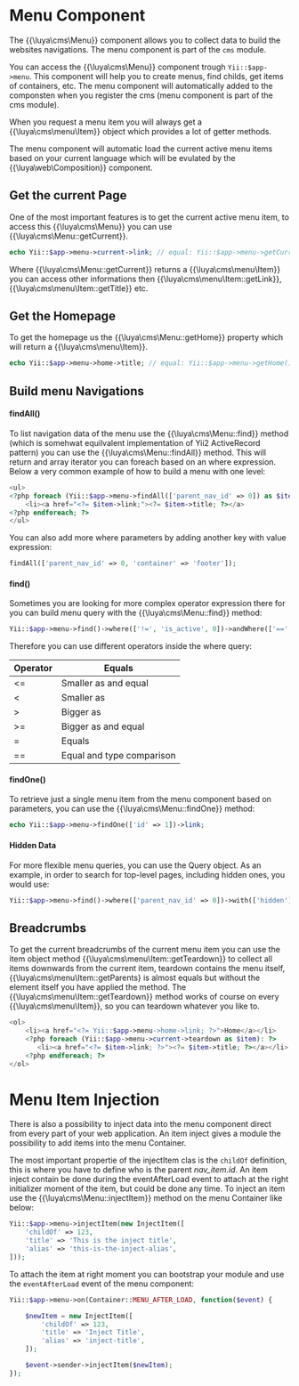 # Menu Component

The {{\luya\cms\Menu}} component allows you to collect data to build the websites navigations. The menu component is part of the `cms` module.

You can access the {{\luya\cms\Menu}} component trough `Yii::$app->menu`. This component will help you to create menus, find childs, get items of containers, etc. The menu component will automatically added to the componsten when you register the cms (menu component is part of the cms module).

When you request a menu item you will always get a {{\luya\cms\menu\Item}} object which provides a lot of getter methods.

The menu component will automatic load the current active menu items based on your current language which will be evulated by the {{\luya\web\Composition}} component.

## Get the current Page

One of the most important features is to get the current active menu item, to access this {{\luya\cms\Menu}} you can use {{\luya\cms\Menu::getCurrent}}.

```php
echo Yii::$app->menu->current->link; // equal: Yii::$app->menu->getCurrent()->getLink():
```

Where {{\luya\cms\Menu::getCurrent}} returns a {{\luya\cms\menu\Item}} you can access other informations then {{\luya\cms\menu\Item::getLink}}, {{\luya\cms\menu\Item::getTitle}} etc.

## Get the Homepage

To get the homepage us the {{\luya\cms\Menu::getHome}} property which will return a {{\luya\cms\menu\Item}}.

```php
echo Yii::$app->menu->home->title; // equal: Yii::$app->menu->getHome()->getTitle();
```

## Build menu Navigations

#### findAll()

To list navigation data of the menu use the {{\luya\cms\Menu::find}} method (which is somehwat equilvalent implementation of Yii2 ActiveRecord pattern) you can use the {{\luya\cms\Menu::findAll}} method. This will return and array iterator you can foreach based on an where expression. Below a very common example of how to build a menu with one level:

```php
<ul>
<?php foreach (Yii::$app->menu->findAll(['parent_nav_id' => 0]) as $item): ?>
    <li><a href="<?= $item->link;"><?= $item->title; ?></a>
<?php endforeach; ?>
</ul>
```

You can also add more where parameters by adding another key with value expression:

```php
findAll(['parent_nav_id' => 0, 'container' => 'footer']);
```

#### find()

Sometimes you are looking for more complex operator expression there for you can build menu query with the {{\luya\cms\Menu::find}} method:

```php
Yii::$app->menu->find()->where(['!=', 'is_active', 0])->andWhere(['==', 'parent_nav_id', 0])->all();
```

Therefore you can use different operators inside the where query:

|Operator |Equals
|---|---
|<= | Smaller as and equal
|<  | Smaller as
|>  | Bigger as
|>= | Bigger as and equal
|=  | Equals
|== | Equal and type comparison

#### findOne()

To retrieve just a single menu item from the menu component based on parameters, you can use the {{\luya\cms\Menu::findOne}} method:

```php
echo Yii::$app->menu->findOne(['id' => 1])->link;
```

#### Hidden Data

For more flexible menu queries, you can use the Query object. As an example, in order to search for top-level pages, including hidden ones, you would use:

```php
Yii::$app->menu->find()->where(['parent_nav_id' => 0])->with(['hidden'])->all();
```

## Breadcrumbs

To get the current breadcrumbs of the current menu item you can use the item object method {{\luya\cms\menu\Item::getTeardown}} to collect all items downwards from the current item, teardown contains the menu itself, {{\luya\cms\menu\Item::getParents} is almost equals but without the element itself you have applied the method. The {{\luya\cms\menu\Item::getTeardown}} method works of course on every {{\luya\cms\menu\Item}}, so you can teardown whatever you like to.

```php
<ol>
    <li><a href="<?= Yii::$app->menu->home->link; ?>">Home</a></li>
    <?php foreach (Yii::$app->menu->current->teardown as $item): ?>
       <li><a href="<?= $item->link; ?>"><?= $item->title; ?></a></li>
    <?php endforeach; ?>
</ol>
```

# Menu Item Injection

There is also a possibility to inject data into the menu component direct from every part of your web application. An item inject gives a module the possibility to add items into the menu Container.

The most important propertie of the injectItem clas is the `childOf` definition, this is where you have to define who is the parent *nav_item.id*. An item inject contain be done during the eventAfterLoad event to attach at the right initializer moment of the item, but could be done any time. To inject an item use the {{\luya\cms\Menu::injectItem}} method on the menu Container like below:

```php
Yii::$app->menu->injectItem(new InjectItem([
    'childOf' => 123,
    'title' => 'This is the inject title',
    'alias' => 'this-is-the-inject-alias',
]));
```

To attach the item at right moment you can bootstrap your module and use the `eventAfterLoad` event of the menu component:

```php
Yii::$app->menu->on(Container::MENU_AFTER_LOAD, function($event) {

    $newItem = new InjectItem([
        'childOf' => 123,
        'title' => 'Inject Title',
        'alias' => 'inject-title',
    ]);

    $event->sender->injectItem($newItem);
});
```